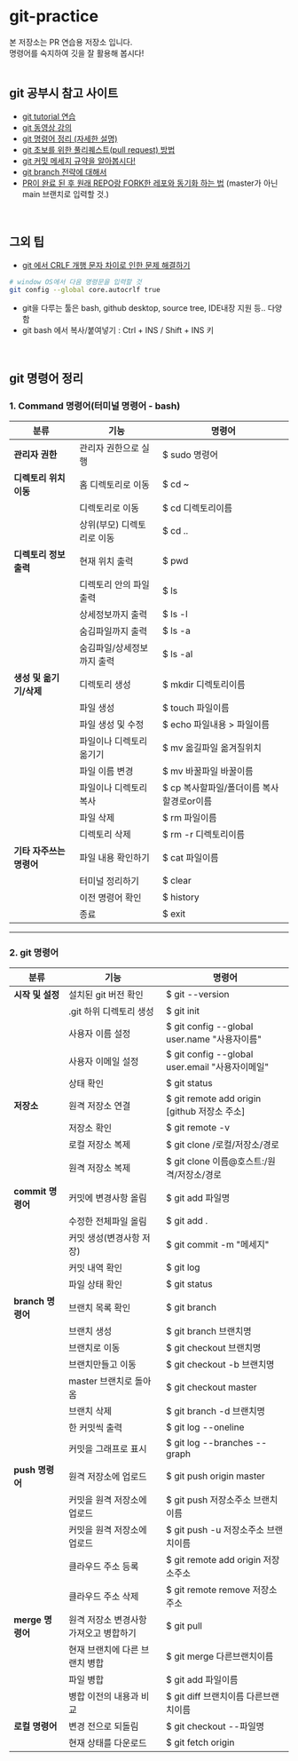 # git-practice

본 저장소는 PR 연습용 저장소 입니다.<br>
명령어를 숙지하여 깃을 잘 활용해 봅시다!<br><br>


## git 공부시 참고 사이트
- [git tutorial 연습](https://learngitbranching.js.org/?locale=ko)
- [git 동영상 강의](https://codingapple.com/course/git-and-github/?error=login)
- [git 명령어 정리 (자세한 설명)](https://subicura.com/git/guide/basic.html#git-init-%E1%84%8C%E1%85%A5%E1%84%8C%E1%85%A1%E1%86%BC%E1%84%89%E1%85%A9-%E1%84%86%E1%85%A1%E1%86%AB%E1%84%83%E1%85%B3%E1%86%AF%E1%84%80%E1%85%B5)
- [git 초보를 위한 풀리퀘스트(pull request) 방법](https://wayhome25.github.io/git/2017/07/08/git-first-pull-request-story/)
- [git 커밋 메세지 규약을 알아봅시다!](https://doublesprogramming.tistory.com/256)
- [git branch 전략에 대해서](https://www.inbogi.com/bok/2020/04/1/)
- [PR이 완료 된 후 원래 REPO랑 FORK한 레포와 동기화 하는 법](https://json.postype.com/post/210431)
 (master가 아닌 main 브랜치로 입력할 것.)
<br>

## 그외 팁
- [git 에서 CRLF 개행 문자 차이로 인한 문제 해결하기](https://www.lesstif.com/gitbook/git-crlf-20776404.html)
```bash
# window OS에서 다음 명령문을 입력할 것
git config --global core.autocrlf true
```
- git을 다루는 툴은 bash, github desktop, source tree, IDE내장 지원 등.. 다양함
- git bash 에서 복사/붙여넣기 : Ctrl + INS / Shift + INS 키

<br>

## git 명령어 정리 

### 1\. Command 명령어(터미널 명령어 - bash)

| **분류**  | **기능** | **명령어** |
| --- | --- | --- |
| **관리자 권한** | 관리자 권한으로 실행 | $ sudo 명령어 |
| **디렉토리 위치 이동** | 홈 디렉토리로 이동 | $ cd ~ |
|   | 디렉토리로 이동 | $ cd 디렉토리이름 |
|   | 상위(부모) 디렉토리로 이동 | $ cd .. |
| **디렉토리 정보 출력** | 현재 위치 출력 | $ pwd |
|   | 디렉토리 안의 파일 출력 | $ ls |
|   | 상세정보까지 출력 | $ ls -l |
|   | 숨김파일까지 출력 | $ ls -a |
|   | 숨김파일/상세정보까지 출력 | $ ls -al |
| **생성 및 옮기기/삭제** | 디렉토리 생성 | $ mkdir 디렉토리이름 |
|   | 파일 생성 | $ touch 파일이름 |
|   | 파일 생성 및 수정 | $ echo 파일내용 > 파일이름 |
|   | 파일이나 디렉토리 옮기기 | $ mv 옮길파일 옮겨질위치 |
|   | 파일 이름 변경 | $ mv 바꿀파일 바꿀이름 |
|   | 파일이나 디렉토리 복사 | $ cp 복사할파일/폴더이름 복사할경로or이름 |
|   | 파일 삭제 | $ rm 파일이름 |
|   | 디렉토리 삭제 | $ rm -r 디렉토리이름 |
| **기타 자주쓰는 명령어** | 파일 내용 확인하기 | $ cat 파일이름 |
|   | 터미널 정리하기 | $ clear |
|   | 이전 명령어 확인 | $ history |
|   | 종료 | $ exit |

---

### 2\. git 명령어

| **분류** | **기능** | **명령어** |
| --- | --- | --- |
| **시작 및 설정** | 설치된 git 버전 확인 | $ git --version |
|   | .git 하위 디렉토리 생성 | $ git init |
|   | 사용자 이름 설정 | $ git config --global user.name "사용자이름" |
|   | 사용자 이메일 설정 | $ git config --global user.email "사용자이메일" |
|   | 상태 확인 | $ git status |
| **저장소** | 원격 저장소 연결 | $ git remote add origin \[github 저장소 주소\] |
|   | 저장소 확인 | $ git remote -v |
|   | 로컬 저장소 복제 | $ git clone /로컬/저장소/경로 |
|   | 원격 저장소 복제 | $ git clone 이름@호스트:/원격/저장소/경로 |
| **commit 명령어** | 커밋에 변경사항 올림 | $ git add 파일명 |
|   | 수정한 전체파일 올림 | $ git add . |
|   | 커밋 생성(변경사항 저장) | $ git commit -m "메세지" |
|   | 커밋 내역 확인 | $ git log |
|   | 파일 상태 확인 | $ git status |
| **branch 명령어** | 브랜치 목록 확인 | $ git branch |
|   | 브랜치 생성 | $ git branch 브랜치명 |
|   | 브랜치로 이동 | $ git checkout 브랜치명 |
|   | 브랜치만들고 이동 | $ git checkout -b 브랜치명 |
|   | master 브랜치로 돌아옴 | $ git checkout master |
|   | 브랜치 삭제 | $ git branch -d 브랜치명 |
|   | 한 커밋씩 출력 | $ git log --oneline |
|   | 커밋을 그래프로 표시 | $ git log --branches --graph |
| **push 명령어** | 원격 저장소에 업로드 | $ git push origin master |
|   | 커밋을 원격 저장소에 업로드 | $ git push 저장소주소 브랜치이름 |
|   | 커밋을 원격 저장소에 업로드 | $ git push -u 저장소주소 브랜치이름 |
|   | 클라우드 주소 등록 | $ git remote add origin 저장소주소 |
|   | 클라우드 주소 삭제 | $ git remote remove 저장소주소 |
| **merge 명령어** | 원격 저장소 변경사항 가져오고 병합하기 | $ git pull |
|   | 현재 브랜치에 다른 브랜치 병합 | $ git merge 다른브랜치이름 |
|   | 파일 병합 | $ git add 파일이름 |
|   | 병합 이전의 내용과 비교 | $ git diff 브랜치이름 다른브랜치이름 |
| **로컬 명령어** | 변경 전으로 되돌림 | $ git checkout --파일명 |
|   | 현재 상태를 다운로드 | $ git fetch origin |
